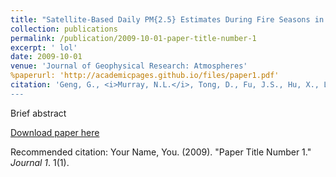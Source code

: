 ```yaml
---
title: "Satellite‐Based Daily PM{2.5} Estimates During Fire Seasons in Colorado."
collection: publications
permalink: /publication/2009-10-01-paper-title-number-1
excerpt: ' lol'
date: 2009-10-01
venue: 'Journal of Geophysical Research: Atmospheres'
%paperurl: 'http://academicpages.github.io/files/paper1.pdf'
citation: 'Geng, G., <i>Murray, N.L.</i>, Tong, D., Fu, J.S., Hu, X., Lee, P., Meng, X., Chang, H.H. and Liu, Y. (2018). &quot;Satellite‐Based Daily PM{2.5} Estimates During Fire Seasons in Colorado.&quot; <i>Journal of Geophysical Research: Atmospheres</i>, 123(15).
---
```

Brief abstract

[Download paper here](http://academicpages.github.io/files/paper1.pdf)

Recommended citation: Your Name, You. (2009). "Paper Title Number 1." <i>Journal 1</i>. 1(1).

